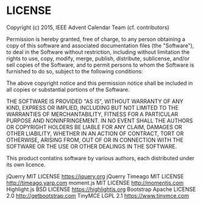 # LICENSE #
Copyright (c) 2015, IEEE Advent Calendar Team (cf. contributors)

Permission is hereby granted, free of charge, to any person obtaining a copy
of this software and associated documentation files (the "Software"), to deal
in the Software without restriction, including without limitation the rights
to use, copy, modify, merge, publish, distribute, sublicense, and/or sell
copies of the Software, and to permit persons to whom the Software is
furnished to do so, subject to the following conditions:

The above copyright notice and this permission notice shall be included in all
copies or substantial portions of the Software.

THE SOFTWARE IS PROVIDED "AS IS", WITHOUT WARRANTY OF ANY KIND, EXPRESS OR
IMPLIED, INCLUDING BUT NOT LIMITED TO THE WARRANTIES OF MERCHANTABILITY,
FITNESS FOR A PARTICULAR PURPOSE AND NONINFRINGEMENT. IN NO EVENT SHALL THE
AUTHORS OR COPYRIGHT HOLDERS BE LIABLE FOR ANY CLAIM, DAMAGES OR OTHER
LIABILITY, WHETHER IN AN ACTION OF CONTRACT, TORT OR OTHERWISE, ARISING FROM,
OUT OF OR IN CONNECTION WITH THE SOFTWARE OR THE USE OR OTHER DEALINGS IN THE
SOFTWARE.

This product contatins software by various authors, each distributed under its
own licence. 

jQuerry             MIT LICENSE             https://jquery.org
jQuerry Timeago     MIT LICENSE             http://timeago.yarp.com
moment.js           MIT LICENSE             http://momentjs.com
Highlight.js        BSD LICENSE             https://highlightjs.org
Bootstrap           Apache LICENSE 2.0      http://getbootstrap.com
TinyMCE             LGPL 2.1                https://www.tinymce.com
